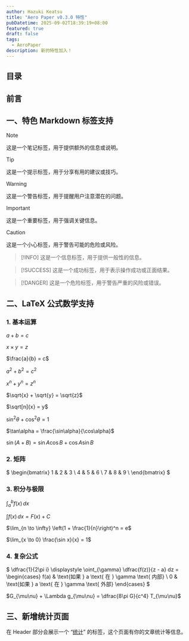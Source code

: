 ```yaml
---
author: Hazuki Keatsu
title: "Aero Paper v0.3.0 特性"
pubDatetime: 2025-09-02T18:39:19+08:00
featured: true
draft: false
tags: 
  - AeroPaper
description: 新的特性加入！
---
```


## 目录

## 前言

## 一、特色 Markdown 标签支持

> [!NOTE]
> 这是一个笔记标签，用于提供额外的信息或说明。

> [!TIP]
> 这是一个提示标签，用于分享有用的建议或技巧。

> [!WARNING]
> 这是一个警告标签，用于提醒用户注意潜在的问题。

> [!IMPORTANT]
> 这是一个重要标签，用于强调关键信息。

> [!CAUTION]
> 这是一个小心标签，用于警告可能的危险或风险。

> [!INFO]
> 这是一个信息标签，用于提供一般性的信息。

> [!SUCCESS]
> 这是一个成功标签，用于表示操作成功或正面结果。

> [!DANGER]
> 这是一个危险标签，用于警告严重的风险或错误。

## 二、LaTeX 公式数学支持

### 1. 基本运算

$a + b = c$

$x \times y = z$

$\frac{a}{b} = c$

$a^2 + b^2 = c^2$

$x^n + y^n = z^n$

$\sqrt{x} + \sqrt{y} = \sqrt{z}$

$\sqrt[n]{x} = y$

$\sin^2\theta + \cos^2\theta = 1$

$\tan\alpha = \frac{\sin\alpha}{\cos\alpha}$

$\sin(A+B) = \sin A \cos B + \cos A \sin B$

### 2. 矩阵

$
\begin{bmatrix}
1 & 2 & 3 \\
4 & 5 & 6 \\
7 & 8 & 9 \\
\end{bmatrix}
$

### 3. 积分与极限

$\int_{a}^{b} f(x) \, dx$

$\int f(x) \, dx = F(x) + C$

$\lim_{n \to \infty} \left(1 + \frac{1}{n}\right)^n = e$

$\lim_{x \to 0} \frac{\sin x}{x} = 1$

### 4. 复杂公式

$
\dfrac{1}{2\pi i} \displaystyle \oint_{\gamma} \dfrac{f(z)}{z - a} dz = 
\begin{cases} 
f(a) & \text{如果 } a \text{ 在 } \gamma \text{ 内部} \\
0 & \text{如果 } a \text{ 在 } \gamma \text{ 外部}
\end{cases}
$

$G_{\mu\nu} + \Lambda g_{\mu\nu} = \dfrac{8\pi G}{c^4} T_{\mu\nu}$

## 三、新增统计页面

在 Header 部分会展示一个 “[统计](/stats)” 的标签，这个页面有你的文章统计等信息。
